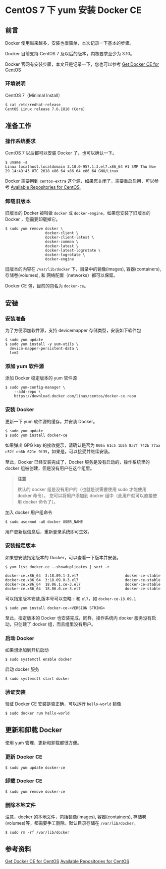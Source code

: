 # CentOS 7 下 yum 安装 Docker CE

## 前言

Docker 使用越来越多，安装也很简单，本次记录一下基本的步骤。

Docker 目前支持 CentOS 7 及以后的版本，内核要求至少为 3.10。

Docker 官网有安装步骤，本文只是记录一下，您也可以参考 [Get Docker CE for CentOS](https://docs.docker.com/install/linux/docker-ce/centos/)

### 环境说明

CentOS 7（Minimal Install）

```
$ cat /etc/redhat-release 
CentOS Linux release 7.6.1810 (Core) 
```

## 准备工作

### 操作系统要求

CentOS 7 以后都可以安装 Docker 了，也可以确认一下。

```
$ uname -a
Linux localhost.localdomain 3.10.0-957.1.3.el7.x86_64 #1 SMP Thu Nov 29 14:49:43 UTC 2018 x86_64 x86_64 x86_64 GNU/Linux
```

Docker 需要用到 `centos-extra` 这个源，如果您关闭了，需要重启启用，可以参考 [Available Repositories for CentOS](https://wiki.centos.org/AdditionalResources/Repositories)。

### 卸载旧版本

旧版本的 Docker 被叫做 `docker` 或 `docker-engine`，如果您安装了旧版本的 Docker ，您需要卸载掉它。

```
$ sudo yum remove docker \
                  docker-client \
                  docker-client-latest \
                  docker-common \
                  docker-latest \
                  docker-latest-logrotate \
                  docker-logrotate \
                  docker-engine
```

旧版本的内容在 `/var/lib/docker` 下，目录中的镜像(images), 容器(containers), 存储卷(volumes), 和 网络配置（networks）都可以保留。

Docker CE 包，目前的包名为 `docker-ce`。

## 安装

### 安装准备

为了方便添加软件源，支持 devicemapper 存储类型，安装如下软件包

```
$ sudo yum update
$ sudo yum install -y yum-utils \
  device-mapper-persistent-data \
  lvm2
```

### 添加 yum 软件源

添加 Docker 稳定版本的 yum 软件源

```
$ sudo yum-config-manager \
    --add-repo \
    https://download.docker.com/linux/centos/docker-ce.repo
```

### 安装 Docker

更新一下 yum 软件源的缓存，并安装 Docker。

```
$ sudo yum update
$ sudo yum install docker-ce
```

如果弹出 GPG key 的接收提示，请确认是否为 `060a 61c5 1b55 8a7f 742b 77aa c52f eb6b 621e 9f35`，如果是，可以接受并继续安装。

至此，Docker 已经安装完成了，Docker 服务是没有启动的，操作系统里的 docker 组被创建，但是没有用户在这个组里。

> **注意**
>
> 默认的 docker 组是没有用户的（也就是说需要使用 sudo 才能使用 docker 命令）。
> 您可以将用户添加到 docker 组中（此用户就可以直接使用 docker 命令了）。

加入 docker 用户组命令

```
$ sudo usermod -aG docker USER_NAME
```

用户更新组信息后，重新登录系统即可生效。

### 安装指定版本

如果想安装指定版本的 Docker，可以查看一下版本并安装。

```
$ yum list docker-ce --showduplicates | sort -r

docker-ce.x86_64  3:18.09.1-3.el7                     docker-ce-stable
docker-ce.x86_64  3:18.09.0-3.el7                     docker-ce-stable
docker-ce.x86_64  18.06.1.ce-3.el7                    docker-ce-stable
docker-ce.x86_64  18.06.0.ce-3.el7                    docker-ce-stable
```

可以指定版本安装,版本号可以忽略 `:` 和 `el7`，如 `docker-ce-18.09.1`

```
$ sudo yum install docker-ce-<VERSION STRING>
```

至此，指定版本的 Docker 也安装完成，同样，操作系统内 docker 服务没有启动，只创建了 docker 组，而且组里没有用户。

### 启动 Docker

如果想添加到开机启动

```
$ sudo systemctl enable docker
```

启动 docker 服务

```
$ sudo systemctl start docker
```

### 验证安装

验证 Docker CE 安装是否正确，可以运行 `hello-world` 镜像

```
$ sudo docker run hello-world
```

## 更新和卸载 Docker

使用 yum 管理，更新和卸载都很方便。

### 更新 Docker CE

```
$ sudo yum update docker-ce
```

### 卸载 Docker CE

```
$ sudo yum remove docker-ce
```

### 删除本地文件

注意，docker 的本地文件，包括镜像(images), 容器(containers), 存储卷(volumes)等，都需要手工删除。默认目录存储在 `/var/lib/docker`。

```
$ sudo rm -rf /var/lib/docker
```

## 参考资料

[Get Docker CE for CentOS](https://docs.docker.com/install/linux/docker-ce/centos/)
[Available Repositories for CentOS](https://wiki.centos.org/AdditionalResources/Repositories)